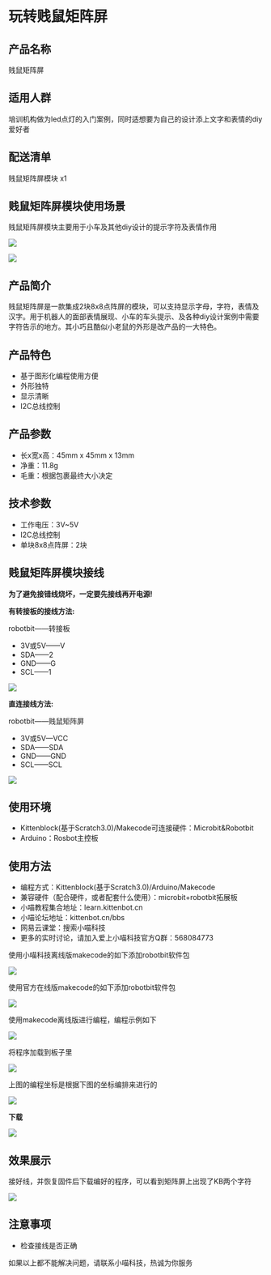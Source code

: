 # 玩转贱鼠矩阵屏 #  

## 产品名称

贱鼠矩阵屏

## 适用人群

培训机构做为led点灯的入门案例，同时适想要为自己的设计添上文字和表情的diy爱好者

## 配送清单

贱鼠矩阵屏模块 x1

## 贱鼠矩阵屏模块使用场景

贱鼠矩阵屏模块主要用于小车及其他diy设计的提示字符及表情作用

![](./juzhen/resume2.png)  

![](./juzhen/shiyitu.png)  

## 产品简介

贱鼠矩阵屏是一款集成2块8x8点阵屏的模块，可以支持显示字母，字符，表情及汉字。用于机器人的面部表情展现、小车的车头提示、及各种diy设计案例中需要字符告示的地方。其小巧且酷似小老鼠的外形是改产品的一大特色。

## 产品特色

- 基于图形化编程使用方便
- 外形独特
- 显示清晰
- I2C总线控制

## 产品参数

- 长x宽x高：45mm x 45mm x 13mm
- 净重：11.8g
- 毛重：根据包裹最终大小决定

## 技术参数

- 工作电压：3V~5V
- I2C总线控制
- 单块8x8点阵屏：2块

## 贱鼠矩阵屏模块接线

**为了避免接错线烧坏，一定要先接线再开电源!** 

**有转接板的接线方法:**  

robotbit——转接板  

- 3V或5V——V
- SDA——2
- GND——G
- SCL——1  

![](./juzhen/zhuanjie.png)  

**直连接线方法:**  

robotbit——贱鼠矩阵屏 

- 3V或5V—VCC
- SDA——SDA
- GND——GND
- SCL——SCL

![](./juzhen/zhilian.png)  

## 使用环境 

- Kittenblock(基于Scratch3.0)/Makecode可连接硬件：Microbit&Robotbit
- Arduino：Rosbot主控板

## 使用方法

- 编程方式：Kittenblock(基于Scratch3.0)/Arduino/Makecode
- 兼容硬件（配合硬件，或者配套什么使用）：microbit+robotbit拓展板
- 小喵教程集合地址：learn.kittenbot.cn
- 小喵论坛地址：kittenbot.cn/bbs
- 网易云课堂：搜索小喵科技
- 更多的实时讨论，请加入爱上小喵科技官方Q群：568084773


使用小喵科技离线版makecode的如下添加robotbit软件包  

![](./light/jiabao.png)  

使用官方在线版makecode的如下添加robotbit软件包  

![](./light/zaixian.png)  

使用makecode离线版进行编程，编程示例如下  

![](./juzhen/makecode.png)    

将程序加载到板子里  

![](./juzhen/xiazai.png)    

上图的编程坐标是根据下图的坐标编排来进行的  

![](./juzhen/dianzhenfenbu.png)  

**下载**

![](./chaoshengbo/xiazai.png)  
 

## 效果展示

接好线，并恢复固件后下载编好的程序，可以看到矩阵屏上出现了KB两个字符  

![](./juzhen/xiaoguo.png)


## 注意事项

- 检查接线是否正确   

如果以上都不能解决问题，请联系小喵科技，热诚为你服务
